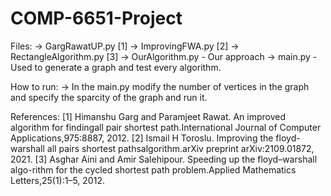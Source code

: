 # COMP-6651-Project

Files:
-> GargRawatUP.py [1]
-> ImprovingFWA.py [2]
-> RectangleAlgorithm.py [3]
-> OurAlgorithm.py - Our approach
-> main.py - Used to generate a graph and test every algorithm.

How to run:
-> In the main.py modify the number of vertices in the graph and specify the sparcity of the graph and run it.

References:
[1] Himanshu Garg and Paramjeet Rawat. An improved algorithm for findingall pair shortest path.International Journal of Computer Applications,975:8887, 2012.
[2] Ismail H Toroslu.  Improving the floyd-warshall all pairs shortest pathsalgorithm.arXiv preprint arXiv:2109.01872, 2021.
[3] Asghar Aini and Amir Salehipour. Speeding up the floyd–warshall algo-rithm for the cycled shortest path problem.Applied Mathematics Letters,25(1):1–5, 2012.
